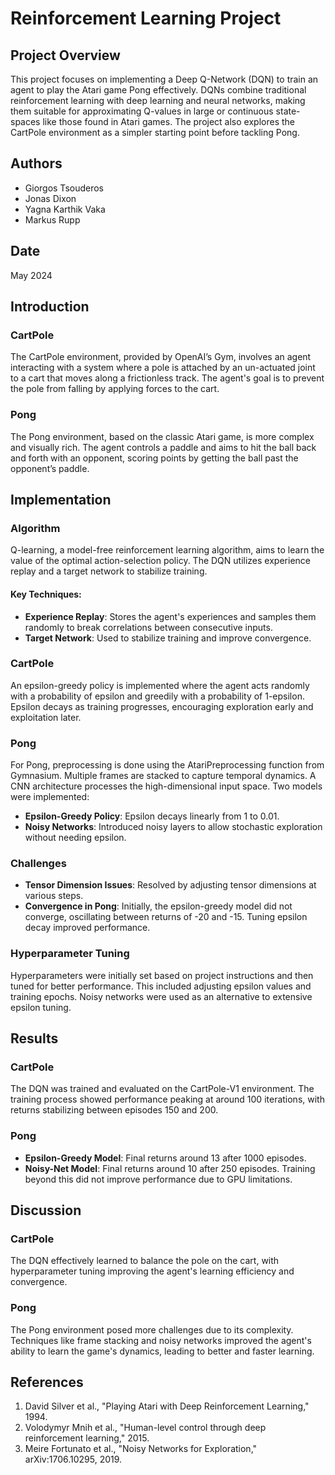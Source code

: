 # Reinforcement Learning Project

## Project Overview
This project focuses on implementing a Deep Q-Network (DQN) to train an agent to play the Atari game Pong effectively. DQNs combine traditional reinforcement learning with deep learning and neural networks, making them suitable for approximating Q-values in large or continuous state-spaces like those found in Atari games. The project also explores the CartPole environment as a simpler starting point before tackling Pong.

## Authors
- Giorgos Tsouderos
- Jonas Dixon
- Yagna Karthik Vaka
- Markus Rupp

## Date
May 2024

## Introduction
### CartPole
The CartPole environment, provided by OpenAI’s Gym, involves an agent interacting with a system where a pole is attached by an un-actuated joint to a cart that moves along a frictionless track. The agent's goal is to prevent the pole from falling by applying forces to the cart.

### Pong
The Pong environment, based on the classic Atari game, is more complex and visually rich. The agent controls a paddle and aims to hit the ball back and forth with an opponent, scoring points by getting the ball past the opponent’s paddle.

## Implementation
### Algorithm
Q-learning, a model-free reinforcement learning algorithm, aims to learn the value of the optimal action-selection policy. The DQN utilizes experience replay and a target network to stabilize training. 

#### Key Techniques:
- **Experience Replay**: Stores the agent's experiences and samples them randomly to break correlations between consecutive inputs.
- **Target Network**: Used to stabilize training and improve convergence.

### CartPole
An epsilon-greedy policy is implemented where the agent acts randomly with a probability of epsilon and greedily with a probability of 1-epsilon. Epsilon decays as training progresses, encouraging exploration early and exploitation later.

### Pong
For Pong, preprocessing is done using the AtariPreprocessing function from Gymnasium. Multiple frames are stacked to capture temporal dynamics. A CNN architecture processes the high-dimensional input space. Two models were implemented:
- **Epsilon-Greedy Policy**: Epsilon decays linearly from 1 to 0.01.
- **Noisy Networks**: Introduced noisy layers to allow stochastic exploration without needing epsilon.

### Challenges
- **Tensor Dimension Issues**: Resolved by adjusting tensor dimensions at various steps.
- **Convergence in Pong**: Initially, the epsilon-greedy model did not converge, oscillating between returns of -20 and -15. Tuning epsilon decay improved performance.

### Hyperparameter Tuning
Hyperparameters were initially set based on project instructions and then tuned for better performance. This included adjusting epsilon values and training epochs. Noisy networks were used as an alternative to extensive epsilon tuning.

## Results
### CartPole
The DQN was trained and evaluated on the CartPole-V1 environment. The training process showed performance peaking at around 100 iterations, with returns stabilizing between episodes 150 and 200.

### Pong
- **Epsilon-Greedy Model**: Final returns around 13 after 1000 episodes.
- **Noisy-Net Model**: Final returns around 10 after 250 episodes. Training beyond this did not improve performance due to GPU limitations.

## Discussion
### CartPole
The DQN effectively learned to balance the pole on the cart, with hyperparameter tuning improving the agent's learning efficiency and convergence.

### Pong
The Pong environment posed more challenges due to its complexity. Techniques like frame stacking and noisy networks improved the agent's ability to learn the game's dynamics, leading to better and faster learning.

## References
1. David Silver et al., "Playing Atari with Deep Reinforcement Learning," 1994.
2. Volodymyr Mnih et al., "Human-level control through deep reinforcement learning," 2015.
3. Meire Fortunato et al., "Noisy Networks for Exploration," arXiv:1706.10295, 2019.
